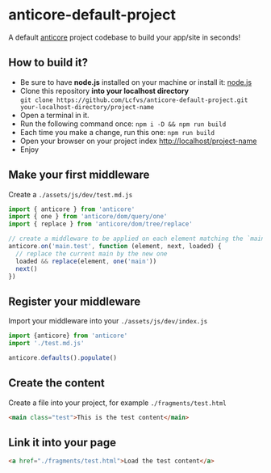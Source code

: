 # anticore-default-project

A default [anticore](https://github.com/Lcfvs/anticore) project codebase to build your app/site in seconds!

## How to build it?

* Be sure to have **node.js** installed on your machine or install it: [node.js](https://nodejs.org/en/download/)
* Clone this repository **into your localhost directory** <br />
`git clone https://github.com/Lcfvs/anticore-default-project.git your-localhost-directory/project-name`
* Open a terminal in it.
* Run the following command once: `npm i -D && npm run build`
* Each time you make a change, run this one: `npm run build`
* Open your browser on your project index [http://localhost/project-name](http://localhost/project-name)
* Enjoy

## Make your first middleware

Create a `./assets/js/dev/test.md.js`

```js
import { anticore } from 'anticore'
import { one } from 'anticore/dom/query/one'
import { replace } from 'anticore/dom/tree/replace'

// create a middleware to be applied on each element matching the `main.test` selector
anticore.on('main.test', function (element, next, loaded) {
  // replace the current main by the new one
  loaded && replace(element, one('main'))
  next() 
})
```

## Register your middleware

Import your middleware into your `./assets/js/dev/index.js`

```js
import {anticore} from 'anticore'
import './test.md.js'

anticore.defaults().populate()
```

## Create the content

Create a file into your project, for example `./fragments/test.html`

```html
<main class="test">This is the test content</main>
```

## Link it into your page

```html
<a href="./fragments/test.html">Load the test content</a>
```

